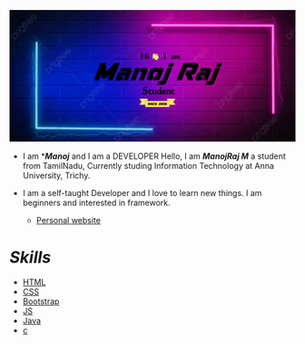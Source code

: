 ![image](manojraj.png)

* I am ****Manoj*** and I am a DEVELOPER
Hello, I am ***ManojRaj M*** a student from TamilNadu, Currently studing Information Technology at Anna University, Trichy.

* I am a self-taught Developer and I love to learn new things. I am beginners and interested  in framework.



  * [Personal website](https://manojrajm.github.io/)


# ***Skills***
 * [HTML]()
 * [CSS]()
 * [Bootstrap]()
 * [JS]()
 * [Java]()
 * [c]()
